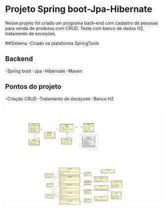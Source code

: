 # Projeto Spring boot-Jpa-Hibernate

Nesse projeto foi criado um programa back-end com cadastro de pessoas para venda de produtos com CRUD.
Teste com banco de dados H2, tratamento de exceções.

##Sistema
-Criado na plataforma SpringTools
## Backend
-Spring boot
-Jpa
-Hibernate
-Maven

## Pontos do projeto

-Criação CRUD
-Tratamento de exceçoes
-Banco H2


![Modelo banco de dados](https://github.com/lleolopes03/Springboot-Jpa/blob/main/1.png) ![Modelo relacionamento](https://github.com/lleolopes03/Springboot-Jpa/blob/main/2.png)



